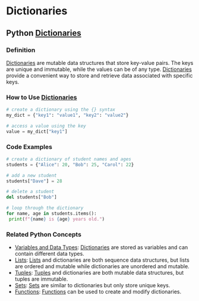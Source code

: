 # Dictionaries 
## Python [Dictionaries](./../dictionaries/)

### Definition
 [Dictionaries](./../dictionaries/) are mutable data structures that store key-value pairs. The keys are unique and immutable, while the values can be of any type. [Dictionaries](./../dictionaries/) provide a convenient way to store and retrieve data associated with specific keys.

### How to Use [Dictionaries](./../dictionaries/)
```python
# create a dictionary using the {} syntax
my_dict = {"key1": "value1", "key2": "value2"}

# access a value using the key
value = my_dict["key1"]
```

### Code Examples
```python
# create a dictionary of student names and ages
students = {"Alice": 20, "Bob": 25, "Carol": 22}

# add a new student
students["Dave"] = 28

# delete a student
del students["Bob"]

# loop through the dictionary
for name, age in students.items():
 print(f"{name} is {age} years old.")
```

### Related Python Concepts

- [Variables and Data Types](./../variables-and-data-types/): [Dictionaries](./../dictionaries/) are stored as variables and can contain different data types.
- [Lists](./../lists/): [Lists](./../lists/) and dictionaries are both sequence data structures, but lists are ordered and mutable while dictionaries are unordered and mutable.
- [Tuples](./../tuples/): [Tuples](./../tuples/) and dictionaries are both mutable data structures, but tuples are immutable.
- [Sets](./../sets/): [Sets](./../sets/) are similar to dictionaries but only store unique keys.
- [Functions](./../functions/): [Functions](./../functions/) can be used to create and modify dictionaries.